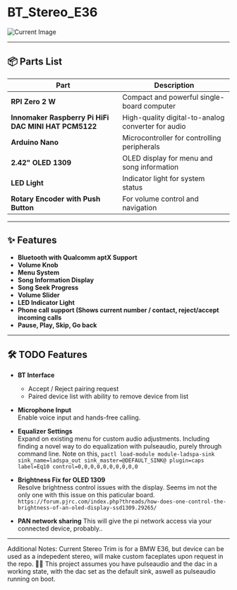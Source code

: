 # BT_Stereo_E36

![Current Image](https://i.imgur.com/qe3aNkL.jpeg)

---

## 📦 Parts List

| **Part**                              | **Description**                                     |
|---------------------------------------|-----------------------------------------------------|
| **RPI Zero 2 W**                      | Compact and powerful single-board computer          |
| **Innomaker Raspberry Pi HiFi DAC MINI HAT PCM5122** | High-quality digital-to-analog converter for audio |
| **Arduino Nano**                      | Microcontroller for controlling peripherals         |
| **2.42" OLED 1309**                   | OLED display for menu and song information         |
| **LED Light**                         | Indicator light for system status                  |
| **Rotary Encoder with Push Button**   | For volume control and navigation                  |

---

## ✨ Features

- **Bluetooth with Qualcomm aptX Support**  
- **Volume Knob**  
- **Menu System**  
- **Song Information Display**  
- **Song Seek Progress**  
- **Volume Slider**  
- **LED Indicator Light**
- **Phone call support (Shows current number / contact, reject/accept incoming calls**
- **Pause, Play, Skip, Go back**
---

## 🛠️ TODO Features

- **BT Interface**  
  - Accept / Reject pairing request
  - Paired device list with ability to remove device from list
  
- **Microphone Input**  
  Enable voice input and hands-free calling.

- **Equalizer Settings**  
  Expand on existing menu for custom audio adjustments. Including finding a novel way to do equalization with pulseaudio, purely through command line. 
  Note on this, `pactl load-module module-ladspa-sink sink_name=ladspa_out sink_master=@DEFAULT_SINK@ plugin=caps label=Eq10 control=0,0,0,0,0,0,0,0,0,0`
  
- **Brightness Fix for OLED 1309**  
  Resolve brightness control issues with the display. Seems im not the only one with this issue on this paticular board.
  `https://forum.pjrc.com/index.php?threads/how-does-one-control-the-brightness-of-an-oled-display-ssd1309.29265/`

- **PAN network sharing**
  This will give the pi network access via your connected device, probably..

---

Additional Notes:
Current Stereo Trim is for a BMW E36, but device can be used as a indepedent stereo, will make custom faceplates upon request in the repo. 🚗🎶
This project assumes you have pulseaudio and the dac in a working state, with the dac set as the default sink, aswell as pulseaudio running on boot.
